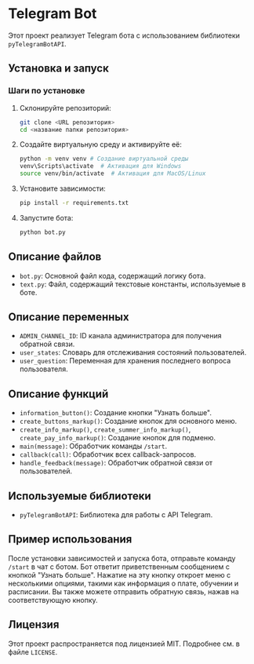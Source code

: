 # Telegram Bot

Этот проект реализует Telegram бота с использованием библиотеки `pyTelegramBotAPI`.

## Установка и запуск

### Шаги по установке

1. Склонируйте репозиторий:

    ```bash
    git clone <URL репозитория>
    cd <название папки репозитория>
    ```

2. Создайте виртуальную среду и активируйте её:

    ```bash
    python -m venv venv # Создание виртуальной среды
    venv\Scripts\activate  # Активация для Windows
    source venv/bin/activate  # Активация для MacOS/Linux
    ```

3. Установите зависимости:

    ```bash
    pip install -r requirements.txt
    ```

4. Запустите бота:

    ```bash
    python bot.py
    ```

## Описание файлов

- `bot.py`: Основной файл кода, содержащий логику бота.
- `text.py`: Файл, содержащий текстовые константы, используемые в боте.

## Описание переменных

- `ADMIN_CHANNEL_ID`: ID канала администратора для получения обратной связи.
- `user_states`: Словарь для отслеживания состояний пользователей.
- `user_question`: Переменная для хранения последнего вопроса пользователя.

## Описание функций

- `information_button()`: Создание кнопки "Узнать больше".
- `create_buttons_markup()`: Создание кнопок для основного меню.
- `create_info_markup()`, `create_summer_info_markup()`, `create_pay_info_markup()`: Создание кнопок для подменю.
- `main(message)`: Обработчик команды `/start`.
- `callback(call)`: Обработчик всех callback-запросов.
- `handle_feedback(message)`: Обработчик обратной связи от пользователей.

## Используемые библиотеки

- `pyTelegramBotAPI`: Библиотека для работы с API Telegram.

## Пример использования

После установки зависимостей и запуска бота, отправьте команду `/start` в чат с ботом. Бот ответит приветственным сообщением с кнопкой "Узнать больше". Нажатие на эту кнопку откроет меню с несколькими опциями, такими как информация о плате, обучении и расписании. Вы также можете отправить обратную связь, нажав на соответствующую кнопку.

## Лицензия

Этот проект распространяется под лицензией MIT. Подробнее см. в файле `LICENSE`.
